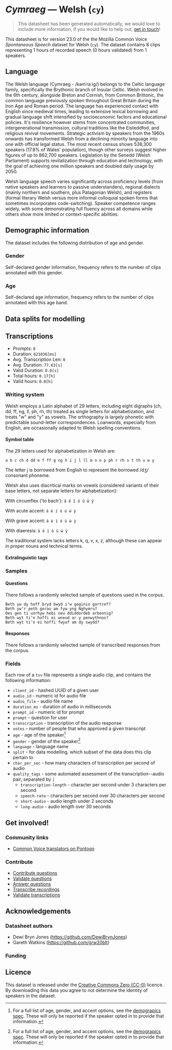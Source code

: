 # *Cymraeg* &mdash; Welsh (`cy`)
> This datasheet has been generated automatically, we would love to include more information, if you would like to help out, [get in touch](https://github.com/common-voice/common-voice/blob/main/docs/COMMUNITIES.md)!

 This datasheet is for version 23.0 of the the Mozilla Common Voice *Spontaneous Speech* dataset 
for Welsh (`cy`). The dataset contains 8 clips representing 1 hours of recorded
speech (0 hours validated) from 1 speakers.

## Language
<!-- {{LANGUAGE_DESCRIPTION}} -->
<!-- Provide a brief (1-2 paragraph) description of your language -->
The Welsh language (Cymraeg - /kəmˈraːiɡ/) belongs to the Celtic language family, specifically the Brythonic branch of Insular Celtic. Welsh evolved in the 6th century, alongside Breton and Cornish, from Common Brittonic, the common language previously spoken throughout Great Britain during the Iron Age and Roman period. The language has experienced contact with English since medieval times, leading to extensive lexical borrowing and gradual language shift intensified by socioeconomic factors and educational policies. It's resilience however stems from concentrated communities, intergenerational transmission, cultural traditions like the Eisteddfod, and religious revival movements. Strategic activism by speakers from the 1960s onwards has transformed Welsh from a declining minority language into one with official legal status. The most recent census shows 538,300 speakers (17.8% of Wales' population), though other surveys suggest higher figures of up to 862,700 speakers. Legislation by the Senedd (Welsh Parliament) supports revitalization through education and technology, with the goal of achieving one million speakers and doubled daily usage by 2050.

Welsh language speech varies significantly across proficiency levels (from native speakers and learners to passive understanders), regional dialects (mainly northern and southern, plus Patagonian Welsh), and registers (formal literary Welsh versus more informal colloquial spoken forms that sometimes incorporates code-switching). Speaker competence ranges widely, with some demonstrating full fluency across all domains while others show more limited or context-specific abilities.


## Demographic information
The dataset includes the following distribution of age and gender.
<!-- You can get a lot of the information in this section from https://analyzer.cv-toolbox.web.tr/browse -->

### Gender
Self-declared gender information, frequency refers to the number of clips annotated with this gender.
<!-- {{GENDER_TABLE}} -->
<!-- @ AUTOMATICALLY GENERATED @ -->
<!-- | Gender | Frequency |
|--------|-----------|
| male, masculine | ? |
| undeclared | ? |
| female, feminine | ? | -->

### Age
Self-declared age information, frequency refers to the number of clips annotated with this age band.
<!-- {{AGE_TABLE}} -->
<!-- @ AUTOMATICALLY GENERATED @ -->
<!-- | Age band | Frequency |
|----------|-----------|
| teens | ? |
| twenties | ? |
| thirties | ? |
| fourties | ? |
| fifties | ? |
   ...if other age ranges are present in your data, add rows... -->

## Data splits for modelling

## Transcriptions
* Prompts: `8`
* Duration: `621036[ms]`
* Avg. Transcription Len: `0`
* Avg. Duration: `77.63[s]`
* Valid Duration: `0.0[s]`
* Total hours: `0.17[h]`
* Valid hours: `0.0[h]`
<!-- {{TRANSCRIPTIONS_DESCRIPTION}} -->
<!-- A description of the transcription system used -->

### Writing system
<!-- {{WRITING_SYSTEM_DESCRIPTION}} -->
<!-- @ OPTIONAL @ -->
<!-- A description of the writing system (or writing systems) used in the text corpus -->
Welsh employs a Latin alphabet of 29 letters, including eight digraphs (ch, dd, ff, ng, ll, ph, rh, th) treated as single letters for alphabetization, and treats "w" and "y" as vowels. The orthography is largely phonetic with predictable sound-letter correspondences. Loanwords, especially from English, are occasionally adapted to Welsh spelling conventions.

#### Symbol table
<!-- {{ALPHABET_TABLE}} -->
<!-- @ OPTIONAL @ -->
<!-- If the writing system is alphabetic, you can include the valid alphabet here -->
The 29 letters used for alphabetization in Welsh are:

```a b c ch d dd e f ff g ng h i j l ll m n o p ph r rh s t th u w y```

The letter j is borrowed from English to represent the borrowed /dʒ/ consonant phoneme. 

Welsh also uses diacritical marks on vowels (considered variants of their base letters, not separate letters for alphabetization):

With circumflex ('to bach'): ```â ê î ô û ŵ ŷ```

With acute accent: ```á é í ó ú ẃ ý```

With grave accent: ```à è ì ò ù ẁ ỳ```

With diaeresis: ```ä ë ï ö ü ẅ ÿ```

The traditional system lacks letters k, q, v, x, z, although these can appear in proper nouns and technical terms. 


#### Extralinguistic tags

### Samples

#### Questions
There follows a randomly selected sample of questions used in the corpus.

```
Beth yw dy hoff bryd bwyd iʼw goginio gartref?
Beth ywʼr peth gorau am fyw yng Nghymru?
Oes gen ti unrhyw hobi neu ddiddordeb arbennig?
Beth wyt tiʼn hoffi ei wneud ar y penwythnos?
Beth wyt tiʼn ei hoffi fwyaf am dy swydd?
```
<!-- {{QUESTIONS_SAMPLE}} -->

#### Responses
There follows a randomly selected sample of transcribed responses from the corpus.
<!-- {{TRANSCRIPTIONS_SAMPLE}} -->


### Fields
Each row of a `tsv` file represents a single audio clip, and contains the following information:

* `client_id` - hashed UUID of a given user
* `audio_id` - numeric id for audio file
* `audio_file` - audio file name
* `duration_ms` - duration of audio in milliseconds
* `prompt_id` - numeric id for prompt
* `prompt` - question for user
* `transcription` - transcription of the audio response
* `votes` - number of people that who approved a given transcript
* `age` - age of the speaker[^1]
* `gender` - gender of the speaker[^1]
* `language` - language name
* `split` - for data modelling, which subset of the data does this clip pertain to
* `char_per_sec` - how many characters of transcription per second of audio
* `quality_tags` - some automated assessment of the transcription--audio pair, separated by `|`
   *  `transcription-length` - character per second under 3 characters per second
   * `speech-rate` - characters per second over 30 characters per second
   * `short-audio` - audio length under 2 seconds
   * `long-audio` - audio length over 30 seconds

#### 
[^1]: For a full list of age, gender, and accent options, see the
[demograpics
spec](https://github.com/common-voice/common-voice/blob/main/web/src/stores/demographics.ts). These
will only be reported if the speaker opted in to provide that
information.

## Get involved!

### Community links
* [Common Voice translators on Pontoon](https://pontoon.mozilla.org/cy/common-voice/contributors/)
<!-- {{COMMUNITY_LINKS_LIST}} -->
<!-- @ OPTIONAL @ -->
<!-- Links to community chats / fora -->

### Contribute
* [Contribute questions](https://commonvoice.mozilla.org/spontaneous-speech/beta/question)
* [Validate questions](https://commonvoice.mozilla.org/spontaneous-speech/beta/validate)
* [Answer questions](https://commonvoice.mozilla.org/spontaneous-speech/beta/prompts)
* [Transcribe recordings](https://commonvoice.mozilla.org/spontaneous-speech/beta/transcribe)
* [Validate transcriptions](https://commonvoice.mozilla.org/spontaneous-speech/beta/check-transcript)
<!-- {{CONTRIBUTE_LINKS_LIST}} -->
<!-- Here you can include links for how to contribute to the dataset -->

## Acknowledgements

### Datasheet authors
<!-- {{DATASHEET_AUTHORS_LIST}} -->
<!-- A list in the format of: Your Name <email@email.com> -->

* Dewi Bryn Jones (https://github.com/DewiBrynJones)
* Gareth Watkins (https://github.com/grw20blt)


### Funding
<!-- {{FUNDING_DESCRIPTION}} -->
<!-- @ OPTIONAL @ -->
<!-- If you received any funding, you can include the acknowledgement here -->

## Licence
This dataset is released under the [Creative Commons Zero (CC-0)](https://creativecommons.org/public-domain/cc0/) licence. By downloading this data
you agree to not determine the identity of speakers in the dataset.
